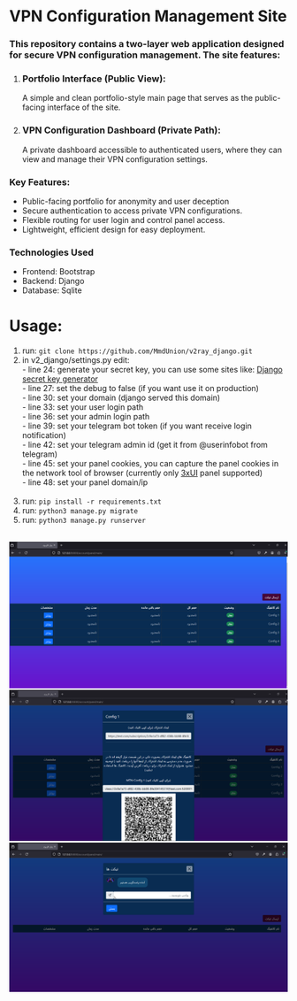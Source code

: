<h1>VPN Configuration Management Site</h1> 
<h3>This repository contains a two-layer web application designed for secure VPN configuration management. The site features:</h2> 

<ol>
    <li>
        <h3>Portfolio Interface (Public View):</h3>
        <p>A simple and clean portfolio-style main page that serves as the public-facing interface of the site.</p>
    </li>
    <li>
        <h3>VPN Configuration Dashboard (Private Path):</h3>
        <p>A private dashboard accessible to authenticated users, where they can view and manage their VPN configuration settings.</p>
    </li>
</ol>


<h3>Key Features:</h3>
<ul>
<li>Public-facing portfolio for anonymity and user deception</li>
<li>Secure authentication to access private VPN configurations.</li>
<li>Flexible routing for user login and control panel access.</li>
<li>Lightweight, efficient design for easy deployment.</li>
</ul>


<h3>Technologies Used</h3>
<ul>
<li>Frontend: Bootstrap</li>
<li>Backend: Django</li>
<li>Database: Sqlite</li>
</ul>


<h1>Usage: </h1>
<ol>
<li>run: <code>git clone https://github.com/MmdUnion/v2ray_django.git</code></li>
<li>in v2_django/settings.py edit:</li>
    - line 24: generate your secret key, you can use some sites like: 
    <a href="https://django-secret-key-generator.netlify.app">Django secret key generator</a><br/>
    - line 27: set the debug to false (if you want use it on production)<br/>
    - line 30: set your domain (django served this domain)<br/>
    - line 33: set your user login path<br/>
    - line 36: set your admin login path<br/>
    - line 39: set your telegram bot token (if you want receive login notification)<br/>
    - line 42: set your telegram admin id (get it from @userinfobot from telegram)<br/>
    - line 45: set your panel cookies, you can capture the panel cookies in the network tool of browser (currently only <a href="https://github.com/MHSanaei/3x-ui">3xUI</a> panel supported)<br/>
    - line 48: set your panel domain/ip<br/><br/>

<li>run: <code>pip install -r requirements.txt</code></li>
<li>run: <code>python3 manage.py migrate</code></li>
<li>run: <code>python3 manage.py runserver</code></li>
</ol>
<br/>

<center>
    <img alt="shot1" src="./media/shot1.PNG"><br/>
    <img alt="shot2" src="./media/shot2.PNG"><br/>
    <img alt="shot3" src="./media/shot3.PNG"><br/>
</center>
